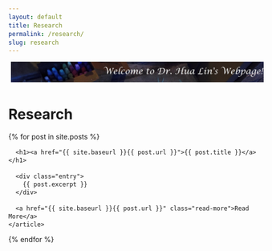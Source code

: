 ```yaml
---
layout: default
title: Research
permalink: /research/
slug: research
---
```


<img style="float: center; width: 1000px; margin: 0px 5px 5px" src="images/Family4.jpg">


# Research

<div class="posts">
  {% for post in site.posts %}
    <article class="post">

      <h1><a href="{{ site.baseurl }}{{ post.url }}">{{ post.title }}</a></h1>

      <div class="entry">
        {{ post.excerpt }}
      </div>

      <a href="{{ site.baseurl }}{{ post.url }}" class="read-more">Read More</a>
    </article>
  {% endfor %}
</div>
